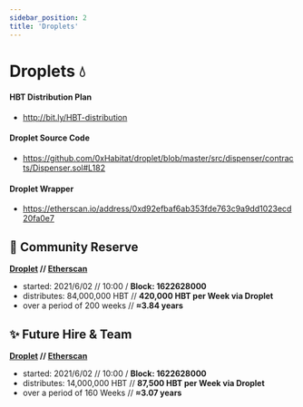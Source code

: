 ```yaml
---
sidebar_position: 2
title: 'Droplets'
---
```


# Droplets 💧 
#### **HBT Distribution Plan**
* http://bit.ly/HBT-distribution

#### **Droplet Source Code**
* https://github.com/0xHabitat/droplet/blob/master/src/dispenser/contracts/Dispenser.sol#L182

#### **Droplet Wrapper**
* https://etherscan.io/address/0xd92efbaf6ab353fde763c9a9dd1023ecd20fa0e7

## 🏦 **Community Reserve**
**[Droplet](https://droplet.0xhabitat.org/overview/#0x1822C9f88b18C1C2324Ae9ac0ad228aA68c56317) // [Etherscan](https://etherscan.io/address/0x1822c9f88b18c1c2324ae9ac0ad228aa68c56317)**
* started: 2021/6/02 // 10:00 / **Block: 1622628000**
* distributes: 84,000,000 HBT // **420,000 HBT per Week via Droplet**
* over a period of 200 weeks // **≈3.84 years**

## ✨ **Future Hire & Team**
**[Droplet](https://droplet.0xhabitat.org/overview/#0x4498d2F48eB2D7473c30ec3B010B8c4CE69417Fb) // [Etherscan](https://etherscan.io/address/0x4498d2f48eb2d7473c30ec3b010b8c4ce69417fb)**
* started: 2021/6/02 // 10:00 / **Block: 1622628000**
* distributes: 14,000,000 HBT // **87,500 HBT per Week via Droplet**
* over a period of 160 Weeks // **≈3.07 years**
